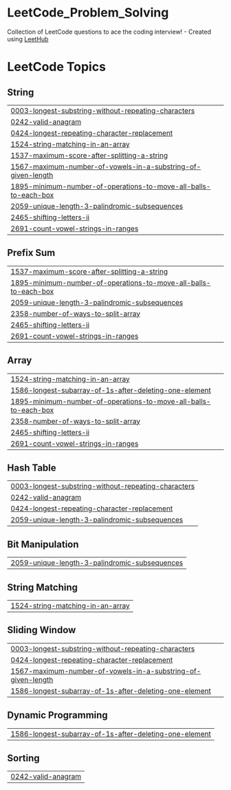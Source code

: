 # LeetCode_Problem_Solving
Collection of LeetCode questions to ace the coding interview! - Created using [LeetHub](https://github.com/QasimWani/LeetHub)

<!---LeetCode Topics Start-->
# LeetCode Topics
## String
|  |
| ------- |
| [0003-longest-substring-without-repeating-characters](https://github.com/rishavdubey/LeetCode_Problem_Solving/tree/master/0003-longest-substring-without-repeating-characters) |
| [0242-valid-anagram](https://github.com/rishavdubey/LeetCode_Problem_Solving/tree/master/0242-valid-anagram) |
| [0424-longest-repeating-character-replacement](https://github.com/rishavdubey/LeetCode_Problem_Solving/tree/master/0424-longest-repeating-character-replacement) |
| [1524-string-matching-in-an-array](https://github.com/rishavdubey/LeetCode_Problem_Solving/tree/master/1524-string-matching-in-an-array) |
| [1537-maximum-score-after-splitting-a-string](https://github.com/rishavdubey/LeetCode_Problem_Solving/tree/master/1537-maximum-score-after-splitting-a-string) |
| [1567-maximum-number-of-vowels-in-a-substring-of-given-length](https://github.com/rishavdubey/LeetCode_Problem_Solving/tree/master/1567-maximum-number-of-vowels-in-a-substring-of-given-length) |
| [1895-minimum-number-of-operations-to-move-all-balls-to-each-box](https://github.com/rishavdubey/LeetCode_Problem_Solving/tree/master/1895-minimum-number-of-operations-to-move-all-balls-to-each-box) |
| [2059-unique-length-3-palindromic-subsequences](https://github.com/rishavdubey/LeetCode_Problem_Solving/tree/master/2059-unique-length-3-palindromic-subsequences) |
| [2465-shifting-letters-ii](https://github.com/rishavdubey/LeetCode_Problem_Solving/tree/master/2465-shifting-letters-ii) |
| [2691-count-vowel-strings-in-ranges](https://github.com/rishavdubey/LeetCode_Problem_Solving/tree/master/2691-count-vowel-strings-in-ranges) |
## Prefix Sum
|  |
| ------- |
| [1537-maximum-score-after-splitting-a-string](https://github.com/rishavdubey/LeetCode_Problem_Solving/tree/master/1537-maximum-score-after-splitting-a-string) |
| [1895-minimum-number-of-operations-to-move-all-balls-to-each-box](https://github.com/rishavdubey/LeetCode_Problem_Solving/tree/master/1895-minimum-number-of-operations-to-move-all-balls-to-each-box) |
| [2059-unique-length-3-palindromic-subsequences](https://github.com/rishavdubey/LeetCode_Problem_Solving/tree/master/2059-unique-length-3-palindromic-subsequences) |
| [2358-number-of-ways-to-split-array](https://github.com/rishavdubey/LeetCode_Problem_Solving/tree/master/2358-number-of-ways-to-split-array) |
| [2465-shifting-letters-ii](https://github.com/rishavdubey/LeetCode_Problem_Solving/tree/master/2465-shifting-letters-ii) |
| [2691-count-vowel-strings-in-ranges](https://github.com/rishavdubey/LeetCode_Problem_Solving/tree/master/2691-count-vowel-strings-in-ranges) |
## Array
|  |
| ------- |
| [1524-string-matching-in-an-array](https://github.com/rishavdubey/LeetCode_Problem_Solving/tree/master/1524-string-matching-in-an-array) |
| [1586-longest-subarray-of-1s-after-deleting-one-element](https://github.com/rishavdubey/LeetCode_Problem_Solving/tree/master/1586-longest-subarray-of-1s-after-deleting-one-element) |
| [1895-minimum-number-of-operations-to-move-all-balls-to-each-box](https://github.com/rishavdubey/LeetCode_Problem_Solving/tree/master/1895-minimum-number-of-operations-to-move-all-balls-to-each-box) |
| [2358-number-of-ways-to-split-array](https://github.com/rishavdubey/LeetCode_Problem_Solving/tree/master/2358-number-of-ways-to-split-array) |
| [2465-shifting-letters-ii](https://github.com/rishavdubey/LeetCode_Problem_Solving/tree/master/2465-shifting-letters-ii) |
| [2691-count-vowel-strings-in-ranges](https://github.com/rishavdubey/LeetCode_Problem_Solving/tree/master/2691-count-vowel-strings-in-ranges) |
## Hash Table
|  |
| ------- |
| [0003-longest-substring-without-repeating-characters](https://github.com/rishavdubey/LeetCode_Problem_Solving/tree/master/0003-longest-substring-without-repeating-characters) |
| [0242-valid-anagram](https://github.com/rishavdubey/LeetCode_Problem_Solving/tree/master/0242-valid-anagram) |
| [0424-longest-repeating-character-replacement](https://github.com/rishavdubey/LeetCode_Problem_Solving/tree/master/0424-longest-repeating-character-replacement) |
| [2059-unique-length-3-palindromic-subsequences](https://github.com/rishavdubey/LeetCode_Problem_Solving/tree/master/2059-unique-length-3-palindromic-subsequences) |
## Bit Manipulation
|  |
| ------- |
| [2059-unique-length-3-palindromic-subsequences](https://github.com/rishavdubey/LeetCode_Problem_Solving/tree/master/2059-unique-length-3-palindromic-subsequences) |
## String Matching
|  |
| ------- |
| [1524-string-matching-in-an-array](https://github.com/rishavdubey/LeetCode_Problem_Solving/tree/master/1524-string-matching-in-an-array) |
## Sliding Window
|  |
| ------- |
| [0003-longest-substring-without-repeating-characters](https://github.com/rishavdubey/LeetCode_Problem_Solving/tree/master/0003-longest-substring-without-repeating-characters) |
| [0424-longest-repeating-character-replacement](https://github.com/rishavdubey/LeetCode_Problem_Solving/tree/master/0424-longest-repeating-character-replacement) |
| [1567-maximum-number-of-vowels-in-a-substring-of-given-length](https://github.com/rishavdubey/LeetCode_Problem_Solving/tree/master/1567-maximum-number-of-vowels-in-a-substring-of-given-length) |
| [1586-longest-subarray-of-1s-after-deleting-one-element](https://github.com/rishavdubey/LeetCode_Problem_Solving/tree/master/1586-longest-subarray-of-1s-after-deleting-one-element) |
## Dynamic Programming
|  |
| ------- |
| [1586-longest-subarray-of-1s-after-deleting-one-element](https://github.com/rishavdubey/LeetCode_Problem_Solving/tree/master/1586-longest-subarray-of-1s-after-deleting-one-element) |
## Sorting
|  |
| ------- |
| [0242-valid-anagram](https://github.com/rishavdubey/LeetCode_Problem_Solving/tree/master/0242-valid-anagram) |
<!---LeetCode Topics End-->